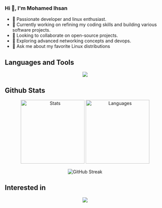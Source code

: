 ### Hi 👋, I'm Mohamed Ihsan 

- 🤖 Passionate developer and linux enthusiast.
- 🔭 Currently working on refining my coding skills and building various software projects.
- 👯 Looking to collaborate on open-source projects.
- 🤔 Exploring advanced networking concepts and devops.
- 💬 Ask me about my favorite Linux distributions

## Languages and Tools
<p align="center">
  <img src="https://skillicons.dev/icons?i=bash,c,java,py,go,react,nodejs,mysql,idea,vim,vscode,&perline=7" />
</p>

## Github Stats
<div align="center">
  <img src="https://github-readme-stats.vercel.app/api?username=pmihsan&theme=tokyonight&card_width=250" alt="Stats" style="height: 200px">
  <img src="https://github-readme-stats.vercel.app/api/top-langs?username=pmihsan&theme=tokyonight&hide=lex,yacc,jupyter%20notebook&layout=compact&langs_count=5&card_width=200" alt="Languages" style="height: 200px;">
</div>

<p align="center">
  <img src="https://github-readme-streak-stats.herokuapp.com/?user=pmihsan&theme=tokyonight" alt="GitHub Streak">
</p>

## Interested in
<p align="center">
<img src="https://skillicons.dev/icons?i=linux,docker,kubernetes" />
</p>

<!--
## Github stats
![Stats](https://github-readme-stats.vercel.app/api?username=pmihsan)
![Top Languages](https://github-readme-stats-git-masterrstaa-rickstaa.vercel.app/api/top-langs/?username=pmihsan&theme=tokyonight&hide=lex,yacc&langs_count=3)
-->

<!--
**pmihsan/pmihsan** is a ✨ _special_ ✨ repository because its `README.md` (this file) appears on your GitHub profile.

Here are some ideas to get you started:

- 🔭 I’m currently working on ...
- 🌱 I’m currently learning ...
- 👯 I’m looking to collaborate on ...
- 🤔 I’m looking for help with ...
- 💬 Ask me about ...
- 📫 How to reach me: ...
- 😄 Pronouns: ...
- ⚡ Fun fact: ...
-->
